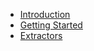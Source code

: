 * [Introduction](Introduction.md)
* [Getting Started](GettingStarted.md)
* [Extractors](Extractors/README.md)
